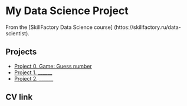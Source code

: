 # My Data Science Project

From the [SkillFactory Data Science course] (httos://skillfactory.ru/data-scientist).

## Projects

* [Project 0. Game: Guess number](https://github.com/MachineMindset/sf_data_science_0301)
* [Project 1. ______]()
* [Project 2. ______]()

## CV link